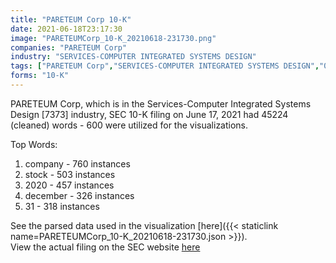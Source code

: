 ```yaml
---
title: "PARETEUM Corp 10-K"
date: 2021-06-18T23:17:30
image: "PARETEUMCorp_10-K_20210618-231730.png"
companies: "PARETEUM Corp"
industry: "SERVICES-COMPUTER INTEGRATED SYSTEMS DESIGN"
tags: ["PARETEUM Corp","SERVICES-COMPUTER INTEGRATED SYSTEMS DESIGN","06-17-2021","10-K"]
forms: "10-K"
---
```

PARETEUM Corp, which is in the Services-Computer Integrated Systems Design [7373] industry, SEC 10-K filing on June 17, 2021 had 45224 (cleaned) words - 600 were utilized for the visualizations.

Top Words:
1. company - 760 instances
2. stock - 503 instances
3. 2020 - 457 instances
4. december - 326 instances
5. 31 - 318 instances


See the parsed data used in the visualization [here]({{< staticlink name=PARETEUMCorp_10-K_20210618-231730.json >}}).  
View the actual filing on the SEC website [here](https://www.sec.gov/Archives/edgar/data/1084384/0001628280-21-012457.txt)